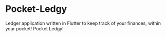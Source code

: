 # Pocket-Ledgy
Ledger application written in Flutter to keep track of your finances, within your pocket! Pocket Ledgy!
